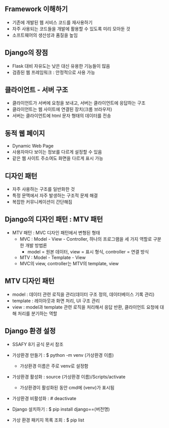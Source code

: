 ## Framework 이해하기

- 기존에 개발된 웹 서비스 코드를 재사용하기
- 자주 사용되는 코드들을 개발에 활용할 수 있도록 미리 모아둔 것
- 소프트웨어의 생산성과 품질을 높임

## Django의 장점

- Flask 대비 자유도는 낮은 대신 유용한 기능들이 많음
- 검증된 웹 프레임워크 : 안정적으로 사용 가능

## 클라이언트 - 서버 구조

- 클라이언트가 서버에 요청을 보내고, 서버는 클라이언트에 응답하는 구조
- 클라이언트는 웹 사이트에 연결된 장치(크롬 브라우저)
- 서버는 클라이언트에 html 문자 형태의 데이터를 전송

## 동적 웹 페이지

- Dynamic Web Page
- 사용자마다 보이는 정보를 다르게 설정할 수 있음
- 같은 웹 사이트 주소여도 화면을 다르게 표시 가능

## 디자인 패턴

- 자주 사용하는 구조를 일반화한 것
- 특정 문맥에서 자주 발생하는 구조적 문제 해결
- 복잡한 커뮤니케이션이 간단해짐

## Django의 디자인 패턴 :  MTV 패턴

- MTV 패턴 : MVC 디자인 패턴에서 변형된 형태
  - MVC : Model - View - Controller, 하나의 프로그램을 세 가지 역할로 구분한 개발 방법론
    - model = 원본 데이터, view = 표시 형식, controller = 연결 방식
  - MTV : Model - Template - View
  - MVC의 view, controller는 MTV의 template, view

## MTV 디자인 패턴

- model : 데이터 관련 로직을 관리(데이터 구조 정의, 데이터베이스 기록 관리)
- template : 레이아웃과 화면 처리, UI 구조 관리
- view : model과 template 관련 로직을 처리해서 응답 반환, 클라이언트 요청에 대해 처리를 분기하는 역할

## Django 환경 설정

- SSAFY 8기 공식 문서 참조
- 가상환경 만들기 : $ python -m venv (가상환경 이름)
  - 가상환경 이름은 주로 venv로 설정함
  
- 가상환경 활성화 : source (가상환경 이름)/Scripts/activate
  - 가상환경이 활성화된 동안 cmd에 (venv)가 표시됨
- 가상환경 비활성화 : # deactivate

- Django 설치하기 : $ pip install django==(버전명)
- 가상 환경 패키지 목록 조회 : $ pip list